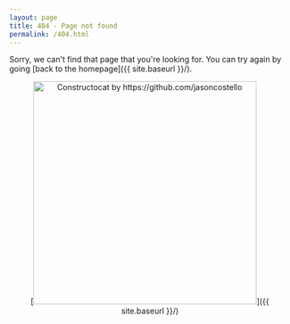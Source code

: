 ```yaml
---
layout: page
title: 404 - Page not found
permalink: /404.html
---
```


Sorry, we can't find that page that you're looking for. You can try again by going [back to the homepage]({{ site.baseurl }}/).

<center>[<img src="{{ site.baseurl }}/images/404.jpg" alt="Constructocat by https://github.com/jasoncostello" style="width: 400px;"/>]({{ site.baseurl }}/)</center>
